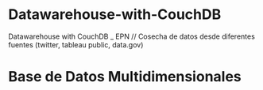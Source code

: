 # Datawarehouse-with-CouchDB
Datawarehouse with CouchDB _ EPN // Cosecha de datos desde diferentes fuentes (twitter, tableau public, data.gov)
# Base de Datos Multidimensionales
